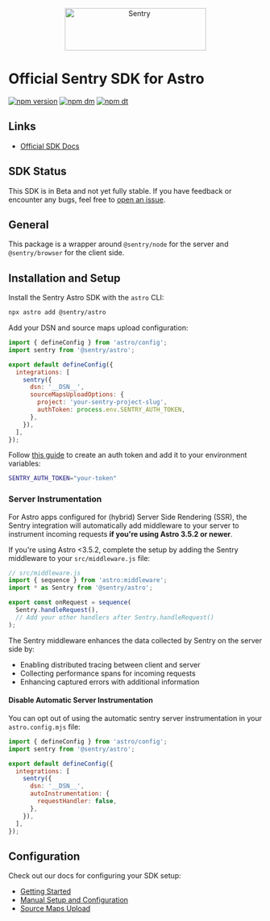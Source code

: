 <p align="center">
  <a href="https://sentry.io/?utm_source=github&utm_medium=logo" target="_blank">
    <img src="https://sentry-brand.storage.googleapis.com/sentry-wordmark-dark-280x84.png" alt="Sentry" width="280" height="84">
  </a>
</p>

# Official Sentry SDK for Astro

[![npm version](https://img.shields.io/npm/v/@sentry/astro.svg)](https://www.npmjs.com/package/@sentry/astro)
[![npm dm](https://img.shields.io/npm/dm/@sentry/astro.svg)](https://www.npmjs.com/package/@sentry/astro)
[![npm dt](https://img.shields.io/npm/dt/@sentry/astro.svg)](https://www.npmjs.com/package/@sentry/astro)

## Links

- [Official SDK Docs](https://docs.sentry.io/platforms/javascript/guides/astro/)

## SDK Status

This SDK is in Beta and not yet fully stable. If you have feedback or encounter any bugs, feel free to
[open an issue](https://github.com/getsentry/sentry-javascript/issues/new/choose).

## General

This package is a wrapper around `@sentry/node` for the server and `@sentry/browser` for the client side.

## Installation and Setup

Install the Sentry Astro SDK with the `astro` CLI:

```bash
npx astro add @sentry/astro
```

Add your DSN and source maps upload configuration:

```javascript
import { defineConfig } from 'astro/config';
import sentry from '@sentry/astro';

export default defineConfig({
  integrations: [
    sentry({
      dsn: '__DSN__',
      sourceMapsUploadOptions: {
        project: 'your-sentry-project-slug',
        authToken: process.env.SENTRY_AUTH_TOKEN,
      },
    }),
  ],
});
```

Follow [this guide](https://docs.sentry.io/product/accounts/auth-tokens/#organization-auth-tokens) to create an auth
token and add it to your environment variables:

```bash
SENTRY_AUTH_TOKEN="your-token"
```

### Server Instrumentation

For Astro apps configured for (hybrid) Server Side Rendering (SSR), the Sentry integration will automatically add
middleware to your server to instrument incoming requests **if you're using Astro 3.5.2 or newer**.

If you're using Astro <3.5.2, complete the setup by adding the Sentry middleware to your `src/middleware.js` file:

```javascript
// src/middleware.js
import { sequence } from 'astro:middleware';
import * as Sentry from '@sentry/astro';

export const onRequest = sequence(
  Sentry.handleRequest(),
  // Add your other handlers after Sentry.handleRequest()
);
```

The Sentry middleware enhances the data collected by Sentry on the server side by:

- Enabling distributed tracing between client and server
- Collecting performance spans for incoming requests
- Enhancing captured errors with additional information

#### Disable Automatic Server Instrumentation

You can opt out of using the automatic sentry server instrumentation in your `astro.config.mjs` file:

```javascript
import { defineConfig } from 'astro/config';
import sentry from '@sentry/astro';

export default defineConfig({
  integrations: [
    sentry({
      dsn: '__DSN__',
      autoInstrumentation: {
        requestHandler: false,
      },
    }),
  ],
});
```

## Configuration

Check out our docs for configuring your SDK setup:

- [Getting Started](https://docs.sentry.io/platforms/javascript/guides/astro/)
- [Manual Setup and Configuration](https://docs.sentry.io/platforms/javascript/guides/astro/manual-setup/)
- [Source Maps Upload](https://docs.sentry.io/platforms/javascript/guides/astro/sourcemaps/)
